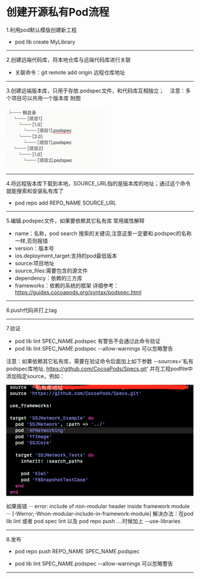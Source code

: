 # 创建开源私有Pod流程

1.利用pod默认模版创建新工程 

-  pod lib create MyLibrary

----------


2.创建远端代码库，将本地仓库与远端代码库进行关联

- 关联命令：git remote add origin 远程仓库地址

----------

3.创建远端版本库，只用于存放.podspec文件，和代码库互相独立；
&nbsp;&nbsp;&nbsp;注意：多个项目可以共用一个版本库 附图

![图片描述](/pic1.png)


----------

4.将远程版本库下载到本地，SOURCE_URL指的是版本库的地址；通过这个命令就能搜索和安装私有库了

- pod repo add REPO_NAME SOURCE_URL

----------

5.编辑.podspec文件，如果要依赖其它私有库
常用属性解释

- name：名称，pod search 搜索的关键词,注意这里一定要和.podspec的名称一样,否则报错
- version：版本号
- ios.deployment_target:支持的pod最低版本
- source:项目地址
- source_files:需要包含的源文件
- dependency：依赖的三方库
- frameworks：依赖的系统的框架
详细参考：https://guides.cocoapods.org/syntax/podspec.html

----------

6.push代码并打上tag

----------

7.验证

- pod lib lint SPEC_NAME.podspec 有警告不会通过此命令验证
- pod lib lint SPEC_NAME.podspec --allow-warnings 可以忽略警告

注意：如果依赖其它私有库，需要在验证命令后面加上如下参数
 --sources='私有podspec库地址, https://github.com/CocoaPods/Specs.git'
并在工程podfile中添加指定source，例如：

![图片描述](/pic2.png)

如果报错 ··· error: include of non-modular header inside framework module ··· [-Werror,-Wnon-modular-include-in-framework-module]
解决办法：在pod lib lint 或者 pod spec lint 以及 pod repo push ....时候加上   --use-libraries

----------


8.发布

- pod repo push REPO_NAME SPEC_NAME.podspec

- pod lib lint SPEC_NAME.podspec --allow-warnings 可以忽略警告


----------
